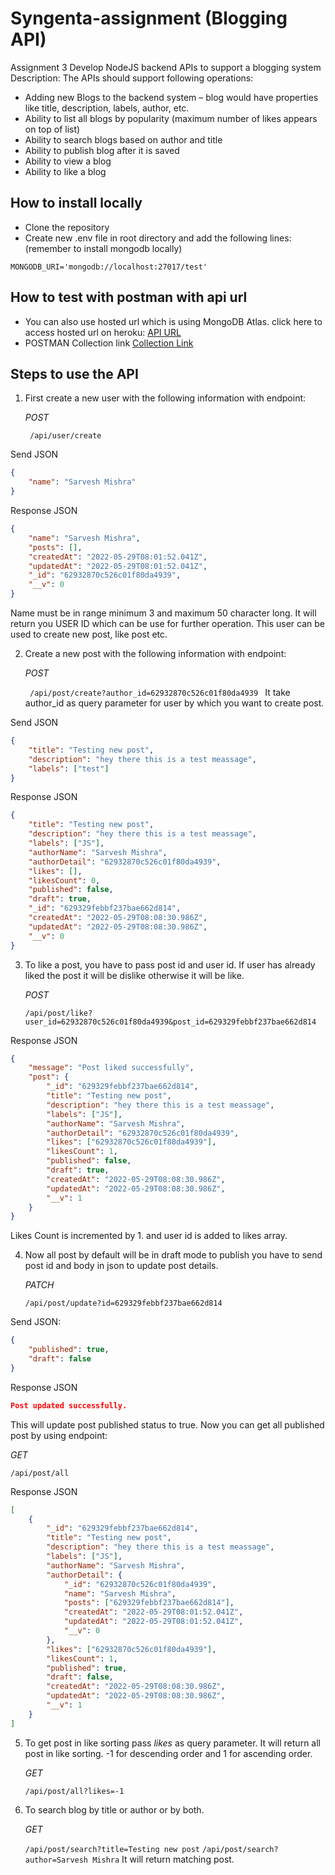 # Syngenta-assignment (Blogging API)

Assignment 3
Develop NodeJS backend APIs to support a blogging system
Description:
The APIs should support following operations:

- Adding new Blogs to the backend system – blog would have properties like title,
  description, labels, author, etc.
- Ability to list all blogs by popularity (maximum number of likes appears on top
  of list)
- Ability to search blogs based on author and title
- Ability to publish blog after it is saved
- Ability to view a blog
- Ability to like a blog

## How to install locally

- Clone the repository
- Create new .env file in root directory and add the following lines: (remember to install mongodb locally)

```
MONGODB_URI='mongodb://localhost:27017/test'

```

## How to test with postman with api url

- You can also use hosted url which is using MongoDB Atlas. click here to access hosted url on heroku: [API URL](https://blogging-api-syngenta.herokuapp.com/)
- POSTMAN Collection link [Collection Link](https://www.getpostman.com/collections/c82efe01b0a4f22dbb7b)

## Steps to use the API

1. First create a new user with the following information with endpoint:

   _POST_

   <code> /api/user/create </code>

Send JSON

```json
{
	"name": "Sarvesh Mishra"
}
```

Response JSON

```json
{
	"name": "Sarvesh Mishra",
	"posts": [],
	"createdAt": "2022-05-29T08:01:52.041Z",
	"updatedAt": "2022-05-29T08:01:52.041Z",
	"_id": "62932870c526c01f80da4939",
	"__v": 0
}
```

Name must be in range minimum 3 and maximum 50 character long. It will return you USER ID which can be use for further operation. This user can be used to create new post, like post etc.

2. Create a new post with the following information with endpoint:

   _POST_

   <code> /api/post/create?author_id=62932870c526c01f80da4939 </code>
   It take author_id as query parameter for user by which you want to create post.

Send JSON

```json
{
	"title": "Testing new post",
	"description": "hey there this is a test meassage",
	"labels": ["test"]
}
```

Response JSON

```json
{
	"title": "Testing new post",
	"description": "hey there this is a test meassage",
	"labels": ["JS"],
	"authorName": "Sarvesh Mishra",
	"authorDetail": "62932870c526c01f80da4939",
	"likes": [],
	"likesCount": 0,
	"published": false,
	"draft": true,
	"_id": "629329febbf237bae662d814",
	"createdAt": "2022-05-29T08:08:30.986Z",
	"updatedAt": "2022-05-29T08:08:30.986Z",
	"__v": 0
}
```

3. To like a post, you have to pass post id and user id. If user has already liked the post it will be dislike otherwise it will be like.

   _POST_

   <code>/api/post/like?user_id=62932870c526c01f80da4939&post_id=629329febbf237bae662d814 </code>

Response JSON

```json
{
	"message": "Post liked successfully",
	"post": {
		"_id": "629329febbf237bae662d814",
		"title": "Testing new post",
		"description": "hey there this is a test meassage",
		"labels": ["JS"],
		"authorName": "Sarvesh Mishra",
		"authorDetail": "62932870c526c01f80da4939",
		"likes": ["62932870c526c01f80da4939"],
		"likesCount": 1,
		"published": false,
		"draft": true,
		"createdAt": "2022-05-29T08:08:30.986Z",
		"updatedAt": "2022-05-29T08:08:30.986Z",
		"__v": 1
	}
}
```

Likes Count is incremented by 1. and user id is added to likes array.

4. Now all post by default will be in draft mode to publish you have to send post id and body in json to update post details.

   _PATCH_

   <code>/api/post/update?id=629329febbf237bae662d814</code>

Send JSON:

```json
{
	"published": true,
	"draft": false
}
```

Response JSON

```json
Post updated successfully.
```

This will update post published status to true. Now you can get all published post by using endpoint:

_GET_

<code>/api/post/all</code>

Response JSON

```json
[
	{
		"_id": "629329febbf237bae662d814",
		"title": "Testing new post",
		"description": "hey there this is a test meassage",
		"labels": ["JS"],
		"authorName": "Sarvesh Mishra",
		"authorDetail": {
			"_id": "62932870c526c01f80da4939",
			"name": "Sarvesh Mishra",
			"posts": ["629329febbf237bae662d814"],
			"createdAt": "2022-05-29T08:01:52.041Z",
			"updatedAt": "2022-05-29T08:01:52.041Z",
			"__v": 0
		},
		"likes": ["62932870c526c01f80da4939"],
		"likesCount": 1,
		"published": true,
		"draft": false,
		"createdAt": "2022-05-29T08:08:30.986Z",
		"updatedAt": "2022-05-29T08:08:30.986Z",
		"__v": 1
	}
]
```

5. To get post in like sorting pass _likes_ as query parameter. It will return all post in like sorting. -1 for descending order and 1 for ascending order.

   _GET_

   <code>/api/post/all?likes=-1</code>

6. To search blog by title or author or by both.

   _GET_

   <code>/api/post/search?title=Testing new post</code>
   <code>/api/post/search?author=Sarvesh Mishra</code>
   It will return matching post.
